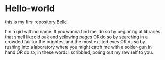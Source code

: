 # Hello-world
this is my first repository
Bello!

I'm a girl with no name. 
If you wanna find me, do so by beginning at libraries that smell like old oak and yellowing pages 
OR do so by searching in a crowded fair for the brightest and the most excited eyes
OR do so by rushing into a laboratory where you might catch me with a solder-gun in hand
OR do so, in these words I scribbled, poring out my raw self to you.


